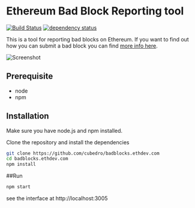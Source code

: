 Ethereum Bad Block Reporting tool
============
[![Build Status][travis-image]][travis-url] [![dependency status][dep-image]][dep-url]

This is a tool for reporting bad blocks on Ethereum. If you want to find out how you can submit a bad block you can find [more info here](https://github.com/ethereum/wiki/wiki/Bad-Block-Reporting).

![Screenshot](https://raw.githubusercontent.com/cubedro/badblocks.ethdev.com/master/src/images/screenshot.jpg "Screenshot")

## Prerequisite
* node
* npm

## Installation
Make sure you have node.js and npm installed.

Clone the repository and install the dependencies

```bash
git clone https://github.com/cubedro/badblocks.ethdev.com
cd badblocks.ethdev.com
npm install
```

##Run

```bash
npm start
```

see the interface at http://localhost:3005

[travis-image]: https://travis-ci.org/cubedro/badblocks.ethdev.com.svg
[travis-url]: https://travis-ci.org/cubedro/badblocks.ethdev.com
[dep-image]: https://david-dm.org/cubedro/badblocks.ethdev.com.svg
[dep-url]: https://david-dm.org/cubedro/badblocks.ethdev.com